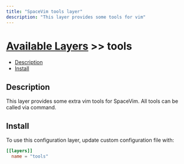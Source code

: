 ```yaml
---
title: "SpaceVim tools layer"
description: "This layer provides some tools for vim"
---
```


# [Available Layers](../) >> tools


<!-- vim-markdown-toc GFM -->

- [Description](#description)
- [Install](#install)

<!-- vim-markdown-toc -->

## Description

This layer provides some extra vim tools for SpaceVim. All tools can be
called via command.

## Install

To use this configuration layer, update custom configuration file with:

```toml
[[layers]]
  name = "tools"
```


